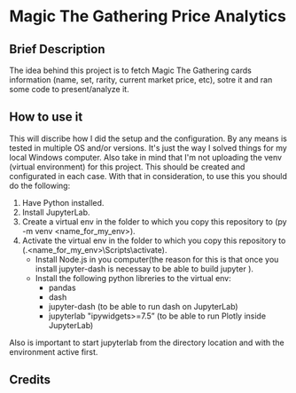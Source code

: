 # Magic The Gathering Price Analytics

## Brief Description

The idea behind this project is to fetch Magic The Gathering cards information (name, set, rarity, current market price, etc), sotre it and ran some code to present/analyze it.

## How to use it

This will discribe how I did the setup and the configuration. By any means is tested in multiple OS and/or versions. It's just the way I solved things for my local Windows computer. Also take in mind that I'm not uploading the venv (virtual environment) for this project. This should be created and configurated in each case.
With that in consideration, to use this you should do the following:

1. Have Python installed.
2. Install JupyterLab.
3. Create a virtual env in the folder to which you copy this repository to (py -m venv <name_for_my_env>).
4. Activate the virtual env in the folder to which you copy this repository to (.\<name_for_my_env>\Scripts\activate).
	* Install Node.js in you computer(the reason for this is that once you install jupyter-dash is necessay to be able to build jupyter <it needs to in order to make full ussage of the library>).
	* Install the following python libreries to the virtual env:
		* pandas
		* dash
		* jupyter-dash (to be able to run dash on JupyterLab)
		* jupyterlab "ipywidgets>=7.5” (to be able to run Plotly inside JupyterLab)

Also is important to start jupyterlab from the directory location and with the environment active first.

## Credits

	